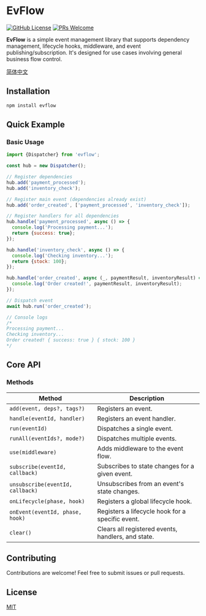# EvFlow

[![GitHub License](https://img.shields.io/github/license/dafengzhen/evflow?color=blue)](https://github.com/dafengzhen/evflow)
[![PRs Welcome](https://img.shields.io/badge/PRs-welcome-brightgreen.svg)](https://github.com/dafengzhen/evflow/pulls)

**EvFlow** is a simple event management library that supports dependency management, lifecycle hooks, middleware, and
event publishing/subscription. It's designed for use cases involving general business flow control.

[简体中文](./README.zh.md)

## Installation

```bash
npm install evflow
```

## Quick Example

### Basic Usage

```javascript
import {Dispatcher} from 'evflow';

const hub = new Dispatcher();

// Register dependencies
hub.add('payment_processed');
hub.add('inventory_check');

// Register main event (dependencies already exist)
hub.add('order_created', ['payment_processed', 'inventory_check']);

// Register handlers for all dependencies
hub.handle('payment_processed', async () => {
  console.log('Processing payment...');
  return {success: true};
});

hub.handle('inventory_check', async () => {
  console.log('Checking inventory...');
  return {stock: 100};
});

hub.handle('order_created', async (_, paymentResult, inventoryResult) => {
  console.log('Order created!', paymentResult, inventoryResult);
});

// Dispatch event
await hub.run('order_created');

// Console logs
/*
Processing payment...
Checking inventory...
Order created! { success: true } { stock: 100 }
*/
```

## Core API

### Methods

| Method                           | Description                                        |
|----------------------------------|----------------------------------------------------|
| `add(event, deps?, tags?)`       | Registers an event.                                |
| `handle(eventId, handler)`       | Registers an event handler.                        |
| `run(eventId)`                   | Dispatches a single event.                         |
| `runAll(eventIds?, mode?)`       | Dispatches multiple events.                        |
| `use(middleware)`                | Adds middleware to the event flow.                 |
| `subscribe(eventId, callback)`   | Subscribes to state changes for a given event.     |
| `unsubscribe(eventId, callback)` | Unsubscribes from an event's state changes.        |
| `onLifecycle(phase, hook)`       | Registers a global lifecycle hook.                 |
| `onEvent(eventId, phase, hook)`  | Registers a lifecycle hook for a specific event.   |
| `clear()`                        | Clears all registered events, handlers, and state. |

## Contributing

Contributions are welcome! Feel free to submit issues or pull requests.

## License

[MIT](https://opensource.org/licenses/MIT)

